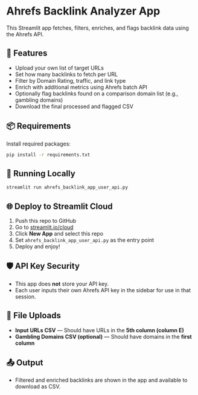 # Ahrefs Backlink Analyzer App

This Streamlit app fetches, filters, enriches, and flags backlink data using the Ahrefs API.

## 🔧 Features

- Upload your own list of target URLs
- Set how many backlinks to fetch per URL
- Filter by Domain Rating, traffic, and link type
- Enrich with additional metrics using Ahrefs batch API
- Optionally flag backlinks found on a comparison domain list (e.g., gambling domains)
- Download the final processed and flagged CSV

## 📦 Requirements

Install required packages:

```bash
pip install -r requirements.txt
```

## 🚀 Running Locally

```bash
streamlit run ahrefs_backlink_app_user_api.py
```

## 🌐 Deploy to Streamlit Cloud

1. Push this repo to GitHub
2. Go to [streamlit.io/cloud](https://streamlit.io/cloud)
3. Click **New App** and select this repo
4. Set `ahrefs_backlink_app_user_api.py` as the entry point
5. Deploy and enjoy!

## 🛡️ API Key Security

- This app does **not** store your API key.
- Each user inputs their own Ahrefs API key in the sidebar for use in that session.

## 📁 File Uploads

- **Input URLs CSV** — Should have URLs in the **5th column (column E)**
- **Gambling Domains CSV (optional)** — Should have domains in the **first column**

## 📤 Output

- Filtered and enriched backlinks are shown in the app and available to download as CSV.
